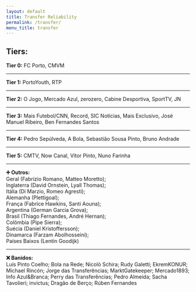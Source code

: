 ```yaml
---
layout: default
title: Transfer Reliability
permalink: /transfer/
menu_title: transfer
---
```



## Tiers:

**Tier 0:** FC Porto, CMVM
___

**Tier 1:** PortoYouth, RTP
___

**Tier 2:** O Jogo, Mercado Azul, zerozero, Cabine Desportiva, SportTV, JN
___

**Tier 3:** Mais Futebol/CNN, Record, SIC Notícias, Mais Exclusivo, José Manuel Ribeiro, Ben Fernandes Santos
___

**Tier 4:** Pedro Sepúlveda, A Bola, Sebastião Sousa Pinto, Bruno Andrade
___

**Tier 5:** CMTV, Now Canal, Vítor Pinto, Nuno Farinha

___

**➕ Outros:**  
Geral (Fabrizio Romano, Matteo Moretto);  
Inglaterra (David Ornstein, Lyall Thomas);  
Itália (Di Marzio, Romeo Agresti);  
Alemanha (Plettigoal);  
França (Fabrice Hawkins, Santi Aouna);  
Argentina (German Garcia Grova);  
Brasil (Thiago Fernandes, André Hernan);  
Colômbia (Pipe Sierra);  
Suécia (Daniel Kristoffersson);  
Dinamarca (Farzam Abolhosseini);  
Países Baixos (Lentin Goodijk)

___

**❌ Banidos:**  
Luís Pinto Coelho; Bola na Rede; Nicolò Schira; Rudy Galetti; EkremKONUR; Michael Rincón; Jorge das Transferências; MarktGatekeeper; Mercado1893; Info Azul&Branca; Perry das Transferências; Pedro Almeida; Sacha Tavolieri; invictus; Dragão de Berço; Rúben Fernandes


